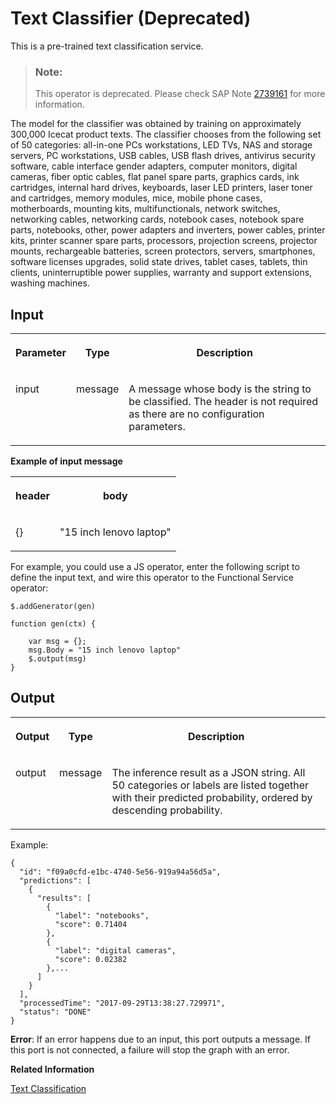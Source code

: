 <!-- loio2a8c5e2f65be476d9218b6732b561bc9 -->

# Text Classifier \(Deprecated\)

This is a pre-trained text classification service.



> ### Note:  
> This operator is deprecated. Please check SAP Note [2739161](https://me.sap.com/notes/2739161) for more information.



The model for the classifier was obtained by training on approximately 300,000 Icecat product texts. The classifier chooses from the following set of 50 categories: all-in-one PCs workstations, LED TVs, NAS and storage servers, PC workstations, USB cables, USB flash drives, antivirus security software, cable interface gender adapters, computer monitors, digital cameras, fiber optic cables, flat panel spare parts, graphics cards, ink cartridges, internal hard drives, keyboards, laser LED printers, laser toner and cartridges, memory modules, mice, mobile phone cases, motherboards, mounting kits, multifunctionals, network switches, networking cables, networking cards, notebook cases, notebook spare parts, notebooks, other, power adapters and inverters, power cables, printer kits, printer scanner spare parts, processors, projection screens, projector mounts, rechargeable batteries, screen protectors, servers, smartphones, software licenses upgrades, solid state drives, tablet cases, tablets, thin clients, uninterruptible power supplies, warranty and support extensions, washing machines.



<a name="loio2a8c5e2f65be476d9218b6732b561bc9__section_zgh_xbg_b3b"/>

## Input


<table>
<tr>
<th valign="top">

Parameter

</th>
<th valign="top">

Type

</th>
<th valign="top">

Description

</th>
</tr>
<tr>
<td valign="top">

input

</td>
<td valign="top">

message

</td>
<td valign="top">

A message whose body is the string to be classified. The header is not required as there are no configuration parameters.

</td>
</tr>
</table>

**Example of input message**


<table>
<tr>
<th valign="top">

header

</th>
<th valign="top">

body

</th>
</tr>
<tr>
<td valign="top">

\{\}

</td>
<td valign="top">

"15 inch lenovo laptop"

</td>
</tr>
</table>

For example, you could use a JS operator, enter the following script to define the input text, and wire this operator to the Functional Service operator:

```
$.addGenerator(gen)

function gen(ctx) {

    var msg = {};
    msg.Body = "15 inch lenovo laptop"
    $.output(msg)
}
```



<a name="loio2a8c5e2f65be476d9218b6732b561bc9__section_kdn_2cg_b3b"/>

## Output


<table>
<tr>
<th valign="top">

Output

</th>
<th valign="top">

Type

</th>
<th valign="top">

Description

</th>
</tr>
<tr>
<td valign="top">

output

</td>
<td valign="top">

message

</td>
<td valign="top">

The inference result as a JSON string. All 50 categories or labels are listed together with their predicted probability, ordered by descending probability.

</td>
</tr>
</table>

Example:

```
{
  "id": "f09a0cfd-e1bc-4740-5e56-919a94a56d5a",
  "predictions": [
    {
      "results": [
        {
          "label": "notebooks",
          "score": 0.71404
        },
        {
          "label": "digital cameras",
          "score": 0.02382
        },...
      ]
    }
  ],
  "processedTime": "2017-09-29T13:38:27.729971",
  "status": "DONE"
}
```

**Error**: If an error happens due to an input, this port outputs a message. If this port is not connected, a failure will stop the graph with an error.

**Related Information**  


[Text Classification](text-classification-21c882a.md "")

